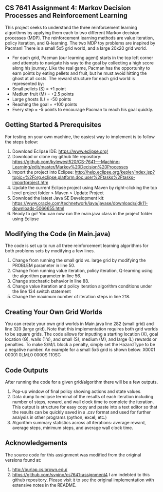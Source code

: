 ## CS 7641 Assignment 4: Markov Decision Processes and Reinforcement Learning
This project seeks to understand the three reinforcement learning algorithms by applying them each to two different Markov decision processes (MDP). The reinforcement learning methods are value iteration, policy iteration, and Q-learning. The two MDP toy problems are inspired by Pacman! There is a small 5x5 grid world, and a large 20x20 grid world.

- For each grid, Pacman (our learning agent) starts in the top left corner and attempts to navigate his way to the goal by collecting a high score along his journey. Like the real game, Pacman has the opportunity to earn points by eating pellets and fruit, but he must avoid hitting the ghost at all costs. The reward structure for each grid world is represented by:
- Small pellets (S) = +1 point
- Medium fruit (M) = +2.5 points
- Large ghosts (L) = -50 points
- Reaching the goal = +100 points
- Every step = -5 points to encourage Pacman to reach his goal quickly.

## Getting Started & Prerequisites
For testing on your own machine, the easiest way to implement is to follow the steps below:
1. Download Eclipse IDE: https://www.eclipse.org/
2. Download or clone my github file repository: https://github.com/kylewest520/CS-7641---Machine-Learning/edit/master/Markov%20Decision%20Processes
3. Import the project into Eclipse: http://help.eclipse.org/kepler/index.jsp?topic=%2Forg.eclipse.platform.doc.user%2Ftasks%2Ftasks-importproject.htm
4. Update the current Eclipse project using Maven by right-clicking the top level project folder > Maven > Update Project
5. Download the latest Java SE Development kit: https://www.oracle.com/technetwork/java/javase/downloads/jdk11-downloads-5066655.html
6. Ready to go! You can now run the main.java class in the project folder using Eclipse

## Modifying the Code (in Main.java)
The code is set up to run all three reinforcement learning algorithms for both problems sets by modifying a few lines.
1. Change from running the small grid vs. large grid by modifying the PROBLEM parameter in line 50.
2. Change from running value iteration, policy iteration, Q-learning using the algorithm parameter in line 56.
3. Change stochastic behavior in line 88.
4. Change value iteration and policy iteration algorithm conditions under the line 134 switch statement
5. Change the maximum number of iteration steps in line 218.

## Creating Your Own Grid Worlds
You can create your own grid worlds in Main.java line 282 (small grid) and line 320 (large grid). Note that this implementation requires both grid worlds to be square grids. The code allows for inputting a starting location (X), goal location (G), walls (1's), and small (S), medium (M), and large (L) rewards or penalties. To make S/M/L block a penalty, simply set the HazardType to be a negative number.
An example for a small 5x5 grid is shown below:
X0001
00001
0LML0
0000S
110SG

## Code Outputs
After running the code for a given grid/algorithm there will be a few outputs.
1. Pop-up window of final policy showing actions and state values.
2. Data dump to eclipse terminal of the results of each iteration including number of steps, reward, and wall clock time to complete the iteration. This output is structure for easy copy and paste into a text editor so that the results can be quickly saved in a .csv format and used for further analysis in other programs (python, excel, etc.)
3. Algorithm summary statistics across all iterations: average reward, average steps, minimum steps, and average wall clock time.

## Acknowledgements
The source code for this assignment was modified from the original versions found at:
1. http://burlap.cs.brown.edu/
2. https://github.com/svpino/cs7641-assignment4 
	I am indebted to this github repository. Please visit it to see the original implementation with extensive notes in the README.
